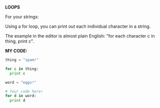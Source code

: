**LOOPS**<br>

For your strings:<br>

Using a for loop, you can print out each individual character in a string.

The example in the editor is almost plain English: "for each character c in thing, print c".

**MY CODE:**
```python
thing = "spam!"

for c in thing:
  print c

word = "eggs!"

# Your code here!
for d in word:
  print d
  ```

